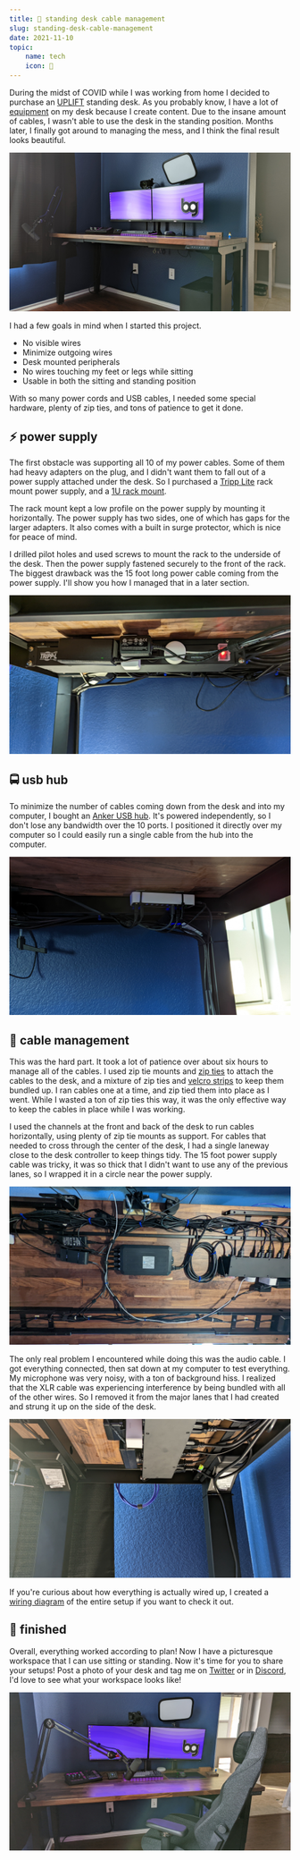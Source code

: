 ```yaml
---
title: 🔌 standing desk cable management
slug: standing-desk-cable-management
date: 2021-11-10
topic:
    name: tech
    icon: 🔌
---
```


During the midst of COVID while I was working from home I decided to purchase an [UPLIFT][uplift] standing desk. As you probably know, I have a lot of [equipment][uses] on my desk because I create content. Due to the insane amount of cables, I wasn't able to use the desk in the standing position. Months later, I finally got around to managing the mess, and I think the final result looks beautiful.

![desk][desk]

I had a few goals in mind when I started this project.

-   No visible wires
-   Minimize outgoing wires
-   Desk mounted peripherals
-   No wires touching my feet or legs while sitting
-   Usable in both the sitting and standing position

With so many power cords and USB cables, I needed some special hardware, plenty of zip ties, and tons of patience to get it done.

## ⚡ power supply

The first obstacle was supporting all 10 of my power cables. Some of them had heavy adapters on the plug, and I didn't want them to fall out of a power supply attached under the desk. So I purchased a [Tripp Lite][tripp-lite] rack mount power supply, and a [1U rack mount][rack-mount].

The rack mount kept a low profile on the power supply by mounting it horizontally. The power supply has two sides, one of which has gaps for the larger adapters. It also comes with a built in surge protector, which is nice for peace of mind.

I drilled pilot holes and used screws to mount the rack to the underside of the desk. Then the power supply fastened securely to the front of the rack. The biggest drawback was the 15 foot long power cable coming from the power supply. I'll show you how I managed that in a later section.

![power][power]

## 🚍 usb hub

To minimize the number of cables coming down from the desk and into my computer, I bought an [Anker USB hub][anker]. It's powered independently, so I don't lose any bandwidth over the 10 ports. I positioned it directly over my computer so I could easily run a single cable from the hub into the computer.

![usb][usb]

## 🔌 cable management

This was the hard part. It took a lot of patience over about six hours to manage all of the cables. I used zip tie mounts and [zip ties][zip-ties] to attach the cables to the desk, and a mixture of zip ties and [velcro strips][velcro-strips] to keep them bundled up. I ran cables one at a time, and zip tied them into place as I went. While I wasted a ton of zip ties this way, it was the only effective way to keep the cables in place while I was working.

I used the channels at the front and back of the desk to run cables horizontally, using plenty of zip tie mounts as support. For cables that needed to cross through the center of the desk, I had a single laneway close to the desk controller to keep things tidy. The 15 foot power supply cable was tricky, it was so thick that I didn't want to use any of the previous lanes, so I wrapped it in a circle near the power supply.

![cables][cables]

The only real problem I encountered while doing this was the audio cable. I got everything connected, then sat down at my computer to test everything. My microphone was very noisy, with a ton of background hiss. I realized that the XLR cable was experiencing interference by being bundled with all of the other wires. So I removed it from the major lanes that I had created and strung it up on the side of the desk.

![audio][audio]

If you're curious about how everything is actually wired up, I created a [wiring diagram][wiring] of the entire setup if you want to check it out.

## 🤩 finished

Overall, everything worked according to plan! Now I have a picturesque workspace that I can use sitting or standing. Now it's time for you to share your setups! Post a photo of your desk and tag me on [Twitter][twitter] or in [Discord][discord], I'd love to see what your workspace looks like!

![chair][chair]

[desk]: images/desk.jpg
[audio]: images/audio.jpg
[cables]: images/cables.jpg
[power]: images/power.jpg
[usb]: images/usb.jpg
[chair]: images/chair.jpg
[uplift]: https://upliftdesk.com
[uses]: https://bradgarropy.com/uses
[tripp-lite]: https://amazon.com/gp/product/B00006B83A
[rack-mount]: https://amazon.com/gp/product/B0822MJRT9
[anker]: https://amazon.com/gp/product/B005NGQWL2
[zip-ties]: https://amazon.com/Adhesive-Management-Anchors-Organizer-Holders/dp/B08F77YVYB
[velcro-strips]: https://amazon.com/gp/product/B001E1Y5O6
[twitter]: https://twitter.com/bradgarropy
[discord]: https://bradgarropy.com/discord
[wiring]: https://figma.com/file/zZRndHhjo3waexZliYR9Yt/desk
